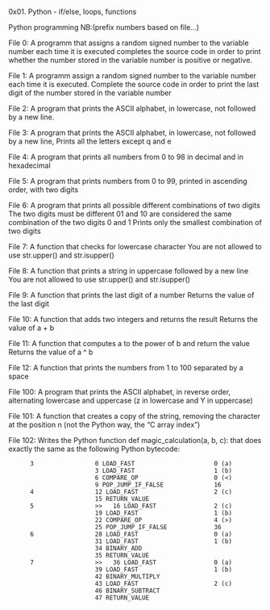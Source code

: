 0x01. Python - if/else, loops, functions

Python programming    NB:(prefix numbers based on file...)

File 0: A programm that assigns a random signed number to the variable number each time it is executed completes the source code in order to print whether the number             stored in the variable number is positive or negative.
        
File 1: A programm assign a random signed number to the variable number each time it is executed. Complete the source code in order to print the last digit of the number         stored in the variable number

File 2: A program that prints the ASCII alphabet, in lowercase, not followed by a new line.

File 3: A program that prints the ASCII alphabet, in lowercase, not followed by a new line, Prints all the letters except q and e

File 4: A program that prints all numbers from 0 to 98 in decimal and in hexadecimal

File 5: A program that prints numbers from 0 to 99,  printed in ascending order, with two digits

File 6: A program that prints all possible different combinations of two digits
        The two digits must be different
        01 and 10 are considered the same combination of the two digits 0 and 1
        Prints only the smallest combination of two digits

File 7: A function that checks for lowercase character
        You are not allowed to use str.upper() and str.isupper()
        
File 8: A function that prints a string in uppercase followed by a new line
        You are not allowed to use str.upper() and str.isupper()
        
File 9: A function that prints the last digit of a number
        Returns the value of the last digit
        
File 10:  A function that adds two integers and returns the result
          Returns the value of a + b
          
File 11: A function that computes a to the power of b and return the value
          Returns the value of a ^ b
          
File 12: A function that prints the numbers from 1 to 100 separated by a space

File 100: A program that prints the ASCII alphabet, in reverse order, alternating lowercase and uppercase (z in lowercase and Y in uppercase)

File 101: A function that creates a copy of the string, removing the character at the position n (not the Python way, the “C array index”)

File 102: Writes the Python function def magic_calculation(a, b, c): that does exactly the same as the following Python bytecode:

          3                 0 LOAD_FAST                      0 (a)
                            3 LOAD_FAST                      1 (b)
                            6 COMPARE_OP                     0 (<)
                            9 POP_JUMP_IF_FALSE              16
          4                 12 LOAD_FAST                     2 (c)
                            15 RETURN_VALUE
          5                 >>   16 LOAD_FAST                2 (c)
                            19 LOAD_FAST                     1 (b)
                            22 COMPARE_OP                    4 (>)
                            25 POP_JUMP_IF_FALSE             36
          6                 28 LOAD_FAST                     0 (a)
                            31 LOAD_FAST                     1 (b)
                            34 BINARY_ADD
                            35 RETURN_VALUE
          7                 >>   36 LOAD_FAST                0 (a)
                            39 LOAD_FAST                     1 (b)
                            42 BINARY_MULTIPLY
                            43 LOAD_FAST                     2 (c)
                            46 BINARY_SUBTRACT
                            47 RETURN_VALUE
